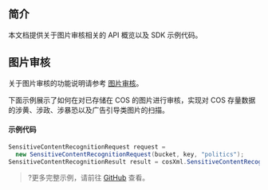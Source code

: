 ## 简介

本文档提供关于图片审核相关的 API 概览以及 SDK 示例代码。

## 图片审核

关于图片审核的功能说明请参考 [图片审核](https://cloud.tencent.com/document/product/436/45434)。

下面示例展示了如何在对已存储在 COS 的图片进行审核，实现对 COS 存量数据的涉黄、涉政、涉暴恐以及广告引导类图片的扫描。

#### 示例代码

[//]: #	".cssg-snippet-sensitive-content-recognition"

```cs
SensitiveContentRecognitionRequest request = 
  new SensitiveContentRecognitionRequest(bucket, key, "politics");
SensitiveContentRecognitionResult result = cosXml.SensitiveContentRecognition(request);
```

> ?更多完整示例，请前往 [GitHub](https://github.com/tencentyun/cos-snippets/tree/master/dotnet/dist/PictureOperation.cs) 查看。

